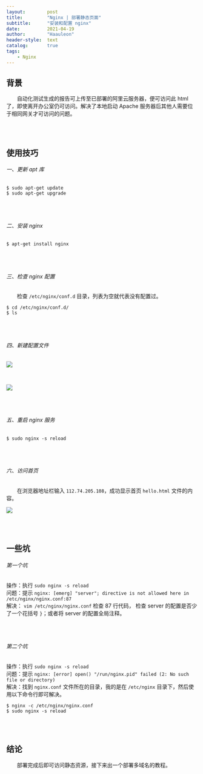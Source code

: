 ```yaml
---
layout:        post
title:         "Nginx | 部署静态页面"
subtitle:      "安装和配置 nginx"
date:          2021-04-19
author:        "Haauleon"
header-style:  text
catalog:       true
tags:
    - Nginx
---
```


## 背景
&emsp;&emsp;自动化测试生成的报告可上传至已部署的阿里云服务器，便可访问此 html 了，即使离开办公室仍可访问。解决了本地启动 Apache 服务器后其他人需要位于相同网关才可访问的问题。

<br><br>

## 使用技巧
###### 一、更新 apt 库
```
$ sudo apt-get update
$ sudo apt-get upgrade
```

<br><br>

###### 二、安装 nginx
```
$ apt-get install nginx
```

<br><br>

###### 三、检查 nginx 配置
&emsp;&emsp;检查 `/etc/nginx/conf.d` 目录，列表为空就代表没有配置过。    

```
$ cd /etc/nginx/conf.d/
$ ls 
```

<br><br>

###### 四、新建配置文件
![](\haauleon\img\in-post\post-other\2021-04-20-nginx-server-3.jpg)

<br>

![](\haauleon\img\in-post\post-nginx\2021-04-20-nginx-server-1.jpg)

<br><br>

###### 五、重启 nginx 服务
```
$ sudo nginx -s reload
```

<br><br>

###### 六、访问首页
&emsp;&emsp;在浏览器地址栏输入 `112.74.205.108`，成功显示首页 `hello.html` 文件的内容。     

![](\haauleon\img\in-post\post-nginx\2021-04-20-nginx-server-2.jpg)

<br><br>

## 一些坑
###### 第一个坑
操作：执行 `sudo nginx -s reload`                          
问题：提示 `nginx: [emerg] "server"; directive is not allowed here in /etc/nginx/nginx.conf:87`                        
解决： `vim /etc/nginx/nginx.conf` 检查 87 行代码， 检查 server 的配置是否少了一个花括号 `}`；或者将 server 的配置全局注释。   

<br><br>

###### 第二个坑
操作：执行 `sudo nginx -s reload`                          
问题：提示 `nginx: [error] open() "/run/nginx.pid" failed (2: No such file or directory)`                  
解决：找到 `nginx.conf` 文件所在的目录，我的是在 `/etc/nginx` 目录下，然后使用以下命令行即可解决。               

```
$ nginx -c /etc/nginx/nginx.conf
$ sudo nginx -s reload
```

<br><br>

## 结论
&emsp;&emsp;部署完成后即可访问静态资源，接下来出一个部署多域名的教程。